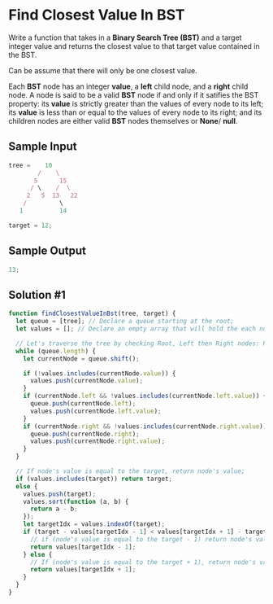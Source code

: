 # Find Closest Value In BST

Write a function that takes in a **Binary Search Tree (BST)** and a target integer value and returns the closest value to that target value contained in the BST.

Can be assume that there will only be one closest value.

Each **BST** node has an integer **value**, a **left** child node, and a **right** child node. A node is said to be a valid **BST** node if and only if it satifies the BST property: its **value** is strictly greater than the values of every node to its left; its **value** is less than or equal to the values of every node to its right; and its children nodes are either valid **BST** nodes themselves or **None**/ **null**.

## Sample Input

```js
tree =    10
        /    \
       5      15
      / \    /  \
     2   5  13   22
    /         \
   1          14

target = 12;
```

## Sample Output

```js
13;
```

## Solution #1

```js
function findClosestValueInBst(tree, target) {
  let queue = [tree]; // Declare a queue starting at the root;
  let values = []; // Declare an empty array that will hold the each node's value;

  // Let's traverse the tree by checking Root, Left then Right nodes: Pre-Order
  while (queue.length) {
    let currentNode = queue.shift();

    if (!values.includes(currentNode.value)) {
      values.push(currentNode.value);
    }
    if (currentNode.left && !values.includes(currentNode.left.value)) {
      queue.push(currentNode.left);
      values.push(currentNode.left.value);
    }
    if (currentNode.right && !values.includes(currentNode.right.value)) {
      queue.push(currentNode.right);
      values.push(currentNode.right.value);
    }
  }

  // If node's value is equal to the target, return node's value;
  if (values.includes(target)) return target;
  else {
    values.push(target);
    values.sort(function (a, b) {
      return a - b;
    });
    let targetIdx = values.indexOf(target);
    if (target - values[targetIdx - 1] < values[targetIdx + 1] - target) {
      // if (node's value is equal to the target - 1) return node's value;
      return values[targetIdx - 1];
    } else {
      // If (node's value is equal to the target + 1), return node's value;
      return values[targetIdx + 1];
    }
  }
}
```
